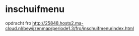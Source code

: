 # inschuifmenu
opdracht fro
http://25848.hosts2.ma-cloud.nl/bewijzenmap/periode1.3/fro/inschuifmenu/index.html
